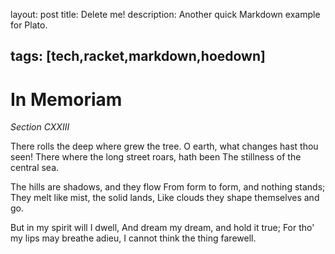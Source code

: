 layout: post
title: Delete me!
description: Another quick Markdown example for Plato.

tags: [tech,racket,markdown,hoedown]
---

# In Memoriam

_Section CXXIII_

There rolls the deep where grew the tree.
      O earth, what changes hast thou seen!
      There where the long street roars, hath been 
The stillness of the central sea.

The hills are shadows, and they flow
      From form to form, and nothing stands;
      They melt like mist, the solid lands, 
Like clouds they shape themselves and go.

But in my spirit will I dwell,
      And dream my dream, and hold it true;
      For tho' my lips may breathe adieu, 
I cannot think the thing farewell.
